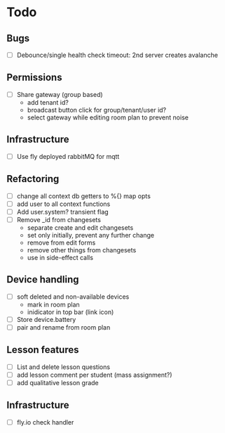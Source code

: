 # Todo

## Bugs
- [ ] Debounce/single health check timeout: 2nd server creates avalanche

## Permissions
- [ ] Share gateway (group based)
  - add tenant id?
  - broadcast button click for group/tenant/user id?
  - select gateway while editing room plan to prevent noise

## Infrastructure
- [ ] Use fly deployed rabbitMQ for mqtt

## Refactoring
- [ ] change all context db getters to %{} map opts
- [ ] add user to all context functions
- [ ] Add user.system? transient flag
- [ ] Remove _id from changesets
  - separate create and edit changesets
  - set only initially, prevent any further change
  - remove from edit forms
  - remove other things from changesets
  - use in side-effect calls

## Device handling
- [ ] soft deleted and non-available devices
  - mark in room plan
  - inidicator in top bar (link icon)
- [ ] Store device.battery
- [ ] pair and rename from room plan

## Lesson features
- [ ] List and delete lesson questions
- [ ] add lesson comment per student (mass assignment?)
- [ ] add qualitative lesson grade

## Infrastructure
- [ ] fly.io check handler
